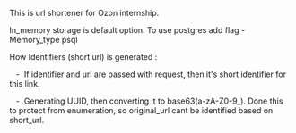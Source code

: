 This is url shortener for Ozon internship.

In_memory storage is default option. To use postgres add flag -Memory_type psql

How Identifiers (short url) is generated : 

  &nbsp;&nbsp; - &nbsp;If identifier and url are passed with request, then it's short identifier for this link.
  
  &nbsp;&nbsp; - &nbsp;Generating UUID, then converting it to base63(a-zA-Z0-9_). Done this to protect from enumeration, so original_url cant be identified based on short_url. 
